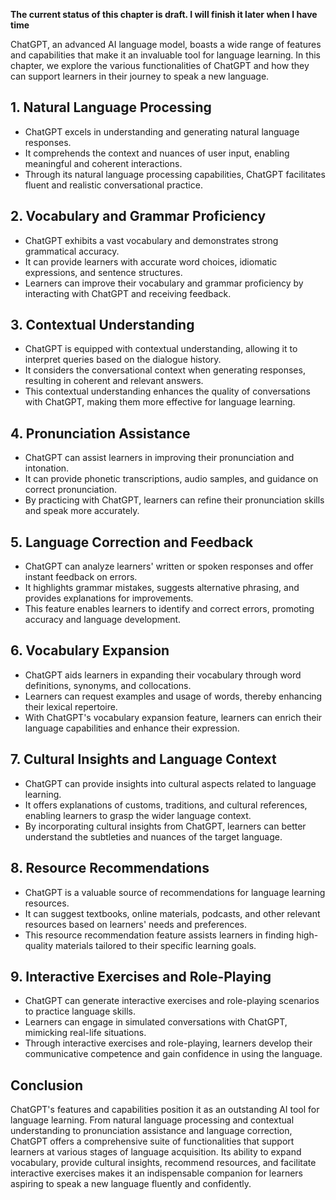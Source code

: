 **The current status of this chapter is draft. I will finish it later when I have time**

ChatGPT, an advanced AI language model, boasts a wide range of features and capabilities that make it an invaluable tool for language learning. In this chapter, we explore the various functionalities of ChatGPT and how they can support learners in their journey to speak a new language.

**1. Natural Language Processing**
----------------------------------

* ChatGPT excels in understanding and generating natural language responses.
* It comprehends the context and nuances of user input, enabling meaningful and coherent interactions.
* Through its natural language processing capabilities, ChatGPT facilitates fluent and realistic conversational practice.

**2. Vocabulary and Grammar Proficiency**
-----------------------------------------

* ChatGPT exhibits a vast vocabulary and demonstrates strong grammatical accuracy.
* It can provide learners with accurate word choices, idiomatic expressions, and sentence structures.
* Learners can improve their vocabulary and grammar proficiency by interacting with ChatGPT and receiving feedback.

**3. Contextual Understanding**
-------------------------------

* ChatGPT is equipped with contextual understanding, allowing it to interpret queries based on the dialogue history.
* It considers the conversational context when generating responses, resulting in coherent and relevant answers.
* This contextual understanding enhances the quality of conversations with ChatGPT, making them more effective for language learning.

**4. Pronunciation Assistance**
-------------------------------

* ChatGPT can assist learners in improving their pronunciation and intonation.
* It can provide phonetic transcriptions, audio samples, and guidance on correct pronunciation.
* By practicing with ChatGPT, learners can refine their pronunciation skills and speak more accurately.

**5. Language Correction and Feedback**
---------------------------------------

* ChatGPT can analyze learners' written or spoken responses and offer instant feedback on errors.
* It highlights grammar mistakes, suggests alternative phrasing, and provides explanations for improvements.
* This feature enables learners to identify and correct errors, promoting accuracy and language development.

**6. Vocabulary Expansion**
---------------------------

* ChatGPT aids learners in expanding their vocabulary through word definitions, synonyms, and collocations.
* Learners can request examples and usage of words, thereby enhancing their lexical repertoire.
* With ChatGPT's vocabulary expansion feature, learners can enrich their language capabilities and enhance their expression.

**7. Cultural Insights and Language Context**
---------------------------------------------

* ChatGPT can provide insights into cultural aspects related to language learning.
* It offers explanations of customs, traditions, and cultural references, enabling learners to grasp the wider language context.
* By incorporating cultural insights from ChatGPT, learners can better understand the subtleties and nuances of the target language.

**8. Resource Recommendations**
-------------------------------

* ChatGPT is a valuable source of recommendations for language learning resources.
* It can suggest textbooks, online materials, podcasts, and other relevant resources based on learners' needs and preferences.
* This resource recommendation feature assists learners in finding high-quality materials tailored to their specific learning goals.

**9. Interactive Exercises and Role-Playing**
---------------------------------------------

* ChatGPT can generate interactive exercises and role-playing scenarios to practice language skills.
* Learners can engage in simulated conversations with ChatGPT, mimicking real-life situations.
* Through interactive exercises and role-playing, learners develop their communicative competence and gain confidence in using the language.

Conclusion
----------

ChatGPT's features and capabilities position it as an outstanding AI tool for language learning. From natural language processing and contextual understanding to pronunciation assistance and language correction, ChatGPT offers a comprehensive suite of functionalities that support learners at various stages of language acquisition. Its ability to expand vocabulary, provide cultural insights, recommend resources, and facilitate interactive exercises makes it an indispensable companion for learners aspiring to speak a new language fluently and confidently.
